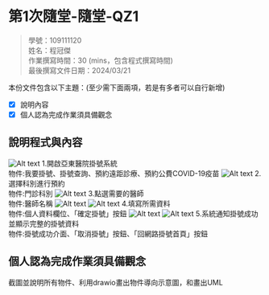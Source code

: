# 第1次隨堂-隨堂-QZ1
>
>學號：109111120
><br />
>姓名：程冠傑
><br />
>作業撰寫時間：30 (mins，包含程式撰寫時間)
><br />
>最後撰寫文件日期：2024/03/21
>

本份文件包含以下主題：(至少需下面兩項，若是有多者可以自行新增)
- [x] 說明內容
- [x] 個人認為完成作業須具備觀念

## 說明程式與內容
![Alt text](1.png)
1.開啟亞東醫院掛號系統<br />
物件:我要掛號、掛號查詢、預約遠距診療、預約公費COVID-19疫苗
![Alt text](2.png)
2.選擇科別進行預約<br />
物件:門診科別
![Alt text](3.png)
3.點選需要的醫師<br />
物件:醫師名稱
![Alt text](4.png)
![Alt text](5.png)
4.填寫所需資料<br />
物件:個人資料欄位、「確定掛號」按鈕
![Alt text](6.png)
![Alt text](7.png)
5.系統通知掛號成功並顯示完整的掛號資料<br />
物件:掛號成功介面、「取消掛號」按鈕、「回網路掛號首頁」按鈕
## 個人認為完成作業須具備觀念
截圖並說明所有物件、利用drawio畫出物件導向示意圖，和畫出UML
